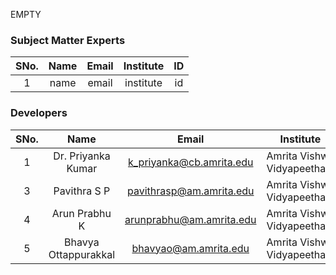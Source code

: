 EMPTY

<!-- Remove all lines above this line before making changes to the file -->

### Subject Matter Experts

| SNo. | Name | Email | Institute | ID  |
| :--: | :--: | :---: | :-------: | :-: |
|  1   | name | email | institute | id  |

### Developers

| SNo. |         Name         |          Email           |         Institute          | ID  |
| :--: | :------------------: | :----------------------: | :------------------------: | :-: |
|  1   |  Dr. Priyanka Kumar  | k_priyanka@cb.amrita.edu | Amrita Vishwa Vidyapeetham |
|  3   |     Pavithra S P     | pavithrasp@am.amrita.edu | Amrita Vishwa Vidyapeetham |
|  4   |    Arun Prabhu K     | arunprabhu@am.amrita.edu | Amrita Vishwa Vidyapeetham |
|  5   | Bhavya Ottappurakkal |  bhavyao@am.amrita.edu   | Amrita Vishwa Vidyapeetham |
